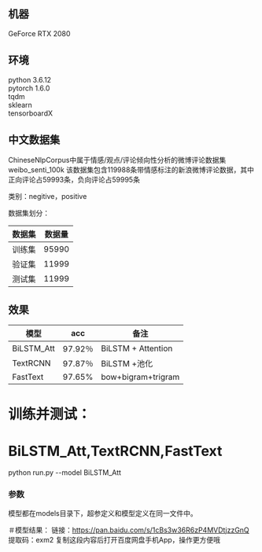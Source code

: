 ## 机器
GeForce RTX 2080  


## 环境
python 3.6.12  
pytorch 1.6.0  
tqdm  
sklearn  
tensorboardX


## 中文数据集
ChineseNlpCorpus中属于情感/观点/评论倾向性分析的微博评论数据集weibo_senti_100k
该数据集包含119988条带情感标注的新浪微博评论数据，其中正向评论占59993条，负向评论占59995条

类别：negitive，positive

数据集划分：

数据集|数据量
--|--
训练集|95990
验证集|11999
测试集|11999


## 效果

模型|acc|备注
--|--|--
BiLSTM_Att | 97.92％| BiLSTM + Attention
TextRCNN | 97.87％| BiLSTM +池化
FastText|97.65%|bow+bigram+trigram

 
# 训练并测试：
# BiLSTM_Att,TextRCNN,FastText
python run.py --model BiLSTM_Att


### 参数
模型都在models目录下，超参定义和模型定义在同一文件中。  
  

＃模型结果：
链接：https://pan.baidu.com/s/1cBs3w36R6zP4MVDtjzzGnQ 
提取码：exm2 
复制这段内容后打开百度网盘手机App，操作更方便哦


